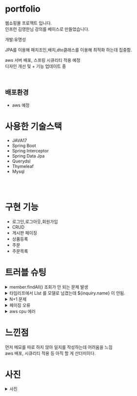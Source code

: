 # portfolio
웹쇼핑몰 프로젝트 입니다.<br/>
인프런 김영한님 강의를 베이스로 만들었습니다.
<div>
개발:유명성 <br/>

JPA를 이용해 패치조인,배치,dto클래스를 이용해 최적화 하는데 집중함. <br/>

aws 서버 배포, 스프링 시큐리티 적용 예정 <br/>
디자인 개선 및  + 기능 업데이트 중 <br/>


</div>
<br/>
<h2>배포환경</h2>
<div>
<ul>
<li>aws 예정</li>
</ul>
</div>
<h1>사용한 기술스택</h1>
<div>
    <ul>
        <li>JAVA17</li>
        <li>Spring Boot</li>
        <li>Spring Interceptor</li>
        <li>Spring Data Jpa</li>
        <li>Querydsl</li>
        <li>Thymeleaf</li>
        <li>Mysql</li>
    </ul>
</div>
<br/>
<br/>

<h1>구현 기능</h1>
<div>
    <ul>
       <li>로그인,로그아웃,회원가입 </li>
	     <li>CRUD</li>
	     <li>게시판 페이징</li>
	     <li>상품등록</li>
	     <li>주문</li>
	     <li>주문목록</li>
     </ul>

  </div>
<div>
   <h1>트러블 슈팅</h1>
<details>
<summary>member.findAll() 조회가 안 되는 문제 발생</summary>
 osiv(Open Session In View: 영속성 컨텍스트를 뷰까지 적용)<br/>
  를 잠시 꺼놓아서 문제가 발생하였다. 다시 켜놓으니까 문제 해결<br/>
</details>

<details>
<summary>타임리프에서 LIst<inquiry > 를 모델로 넘겼는데 ${inquiry.name} 이 안됨.</summary>
th:each="inquirys:${inquiry}" 로 해결
</details>


<details>
<summary>N+1 문제</summary>
패치 조인과 배치 설정, DTO 변환으로 해결하고<br/>
일대다 관계는 따로 MAP<Long DTO>로 만들어서 foreach로 값을 채워주었다.
</details>	

<details>
<summary>페이징 오류</summary>
카운트 값을 따로 생성해서 해결<br/>
</details>

<details>
<summary>aws cpu 에러 </summary>
프리티어에서 제공해주는 t3.micro 사용중인데 cpu 92%이상 사용중이라며
502 에러가 뜸. 로그 확인해보니 ignoring types_hash_bucket_size 라고 나오고
SSH 세션 들어가서 확인해보니 서버 자체가 실행이 안 되어있음.
다른 가벼운 프로젝트는 정상적으로 실행이 돼서 설정을 잘못 한 건 아닌 걸 확인.
swap 기법이나 구글링,gpt에 물어본 결과 결국 t3.small로 업그레이드 해주는 방법 밖에
없어서 일단 보류 중.
<br/>
</details>

</div>
<div>
<h1>느낀점</h1>	
먼저 메모를 따로 하지 않아 일지를 작성하는데 어려움을 느낌<br/>
aws 배포, 시큐리티 적용 등 아직 할 게 산더미이다.</br>
</div>

<div>
<h1>사진</h1>
<details>
<summary>사진</summary>
![git1](https://github.com/user-attachments/assets/0f91c167-899b-42fe-8df7-b9cbfb0ca136)
![git2](https://github.com/user-attachments/assets/22b915e4-cd2b-4bd6-bf11-5206098414ca)

</details>


</div>